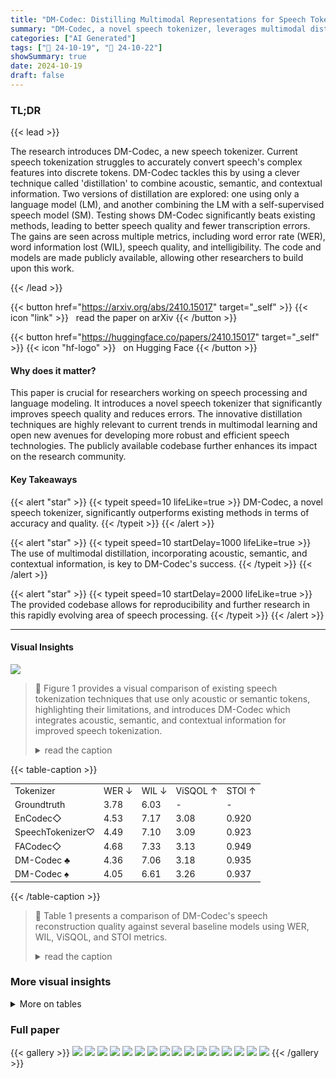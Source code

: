 ```yaml
---
title: "DM-Codec: Distilling Multimodal Representations for Speech Tokenization"
summary: "DM-Codec, a novel speech tokenizer, leverages multimodal distillation to drastically improve speech quality and reduce transcription errors, outperforming state-of-the-art methods."
categories: ["AI Generated"]
tags: ["🔖 24-10-19", "🤗 24-10-22"]
showSummary: true
date: 2024-10-19
draft: false
---
```


### TL;DR


{{< lead >}}

The research introduces DM-Codec, a new speech tokenizer.  Current speech tokenization struggles to accurately convert speech's complex features into discrete tokens. DM-Codec tackles this by using a clever technique called 'distillation' to combine acoustic, semantic, and contextual information.  Two versions of distillation are explored: one using only a language model (LM), and another combining the LM with a self-supervised speech model (SM).  Testing shows DM-Codec significantly beats existing methods, leading to better speech quality and fewer transcription errors.  The gains are seen across multiple metrics, including word error rate (WER), word information lost (WIL), speech quality, and intelligibility. The code and models are made publicly available, allowing other researchers to build upon this work.

{{< /lead >}}


{{< button href="https://arxiv.org/abs/2410.15017" target="_self" >}}
{{< icon "link" >}} &nbsp; read the paper on arXiv
{{< /button >}}

{{< button href="https://huggingface.co/papers/2410.15017" target="_self" >}}
{{< icon "hf-logo" >}} &nbsp; on Hugging Face
{{< /button >}}

#### Why does it matter?
This paper is crucial for researchers working on speech processing and language modeling. It introduces a novel speech tokenizer that significantly improves speech quality and reduces errors.  The innovative distillation techniques are highly relevant to current trends in multimodal learning and open new avenues for developing more robust and efficient speech technologies. The publicly available codebase further enhances its impact on the research community.
#### Key Takeaways

{{< alert "star" >}}
{{< typeit speed=10 lifeLike=true >}} DM-Codec, a novel speech tokenizer, significantly outperforms existing methods in terms of accuracy and quality. {{< /typeit >}}
{{< /alert >}}

{{< alert "star" >}}
{{< typeit speed=10 startDelay=1000 lifeLike=true >}} The use of multimodal distillation, incorporating acoustic, semantic, and contextual information, is key to DM-Codec's success. {{< /typeit >}}
{{< /alert >}}

{{< alert "star" >}}
{{< typeit speed=10 startDelay=2000 lifeLike=true >}} The provided codebase allows for reproducibility and further research in this rapidly evolving area of speech processing. {{< /typeit >}}
{{< /alert >}}

------
#### Visual Insights



![](figures/figures_2_0.png)

> 🔼 Figure 1 provides a visual comparison of existing speech tokenization techniques that use only acoustic or semantic tokens, highlighting their limitations, and introduces DM-Codec which integrates acoustic, semantic, and contextual information for improved speech tokenization.
> <details>
> <summary>read the caption</summary>
> Figure 1: An overview of speech tokenization approaches using discrete acoustic, semantic, and contextual tokens. DM-Codec integrates these multimodal representations for robust speech tokenization, learning comprehensive speech representations.
> </details>







{{< table-caption >}}
<table id='1' style='font-size:14px'><tr><td>Tokenizer</td><td>WER ↓</td><td>WIL ↓</td><td>ViSQOL ↑</td><td>STOI ↑</td></tr><tr><td>Groundtruth</td><td>3.78</td><td>6.03</td><td>-</td><td>-</td></tr><tr><td>EnCodec◇</td><td>4.53</td><td>7.17</td><td>3.08</td><td>0.920</td></tr><tr><td>SpeechTokenizer♡</td><td>4.49</td><td>7.10</td><td>3.09</td><td>0.923</td></tr><tr><td>FACodec◇</td><td>4.68</td><td>7.33</td><td>3.13</td><td>0.949</td></tr><tr><td>DM-Codec ♣</td><td>4.36</td><td>7.06</td><td>3.18</td><td>0.935</td></tr><tr><td>DM-Codec ♠</td><td>4.05</td><td>6.61</td><td>3.26</td><td>0.937</td></tr></table>{{< /table-caption >}}

> 🔼 Table 1 presents a comparison of DM-Codec's speech reconstruction quality against several baseline models using WER, WIL, ViSQOL, and STOI metrics.
> <details>
> <summary>read the caption</summary>
> Table 1: Evaluation of speech reconstruction quality of DM-Codec and comparison with baselines. DM-Codec♠ achieves the best performance in WER, WIL, and ViSQOL, highlighting its enhanced content preservation and speech quality, with competitive intelligibility results.
> </details>



### More visual insights




<details>
<summary>More on tables
</summary>


{{< table-caption >}}
<table id='1' style='font-size:14px'><tr><td colspan="5">WER ↓</td><td colspan="5">WIL ↓</td><td colspan="5">ViSQOL ↑</td><td colspan="5">STOI ↑</td></tr><tr><td colspan="20">DM-Codec</td></tr><tr><td>Avg</td><td>Std</td><td>E</td><td>s</td><td>F</td><td>Avg</td><td>Std</td><td>E</td><td>s</td><td>F</td><td>Avg</td><td>Std</td><td>E</td><td>S</td><td>F</td><td>Avg</td><td>Std</td><td>E</td><td>S</td><td>F</td></tr><tr><td>0.053</td><td>0.113</td><td>V</td><td>V</td><td>V</td><td>0.082</td><td>0.157</td><td>V</td><td>V</td><td>V</td><td>3.258</td><td>0.184</td><td>★</td><td>V</td><td>V</td><td>0.937</td><td>0.019</td><td>V</td><td>V</td><td>X</td></tr><tr><td colspan="20">EnCodec</td></tr><tr><td>Avg</td><td>Std</td><td>D</td><td>s</td><td>F</td><td>Avg</td><td>Std</td><td>D</td><td>s</td><td>F</td><td>Avg</td><td>Std</td><td>D</td><td>s</td><td>F</td><td>Avg</td><td>Std</td><td>D</td><td>S</td><td>F</td></tr><tr><td>0.061</td><td>0.131</td><td>X</td><td>X</td><td>X</td><td>0.090</td><td>0.158</td><td>X</td><td>X</td><td>メ</td><td>I 3.078</td><td>0.201</td><td>X</td><td>メ</td><td>X</td><td>I 0.920</td><td>0.017</td><td>X</td><td>X</td><td>X</td></tr><tr><td colspan="20">SpeechTokenizer</td></tr><tr><td>Avg</td><td>Std</td><td>E</td><td>D</td><td>F</td><td>Avg</td><td>Std</td><td>E</td><td>D</td><td>F</td><td>Avg</td><td>Std</td><td>E</td><td>D</td><td>F</td><td>Avg</td><td>Std</td><td>E</td><td>D</td><td>F</td></tr><tr><td>0.060</td><td>0.139</td><td>V</td><td>X</td><td>X</td><td>0.089</td><td>0.166</td><td>V</td><td>X</td><td>X</td><td>3.087</td><td>0.190</td><td>V</td><td>X</td><td>X</td><td>0.923</td><td>0.021</td><td>V</td><td>X</td><td>X</td></tr><tr><td colspan="20">FACodec</td></tr><tr><td>Avg</td><td>Std</td><td>E</td><td>s</td><td>D</td><td>Avg</td><td>Std</td><td>E</td><td>s</td><td>D</td><td>Avg</td><td>Std</td><td>E</td><td>s</td><td>D</td><td>Avg</td><td>Std</td><td>E</td><td>s</td><td>D</td></tr><tr><td>0.057</td><td>0.123</td><td>V</td><td>V</td><td>X</td><td>0.086</td><td>0.163</td><td>V</td><td>V</td><td>X</td><td>3.129</td><td>0.250</td><td>V</td><td>V</td><td>X</td><td>0.949</td><td>0.923</td><td>V</td><td>V</td><td>V</td></tr></table>{{< /table-caption >}}
> 🔼 {{ table.description }}
> <details>
> <summary>read the caption</summary>
> {{ table.caption }}
> </details>


> Table 2 presents a statistical significance analysis comparing DM-Codec's performance to three baseline speech tokenizers across four key metrics (WER, WIL, ViSQOL, and STOI), showing that DM-Codec significantly outperforms the baselines.


{{< table-caption >}}
<table id='11' style='font-size:16px'><tr><td>入SM</td><td>入LM</td><td>WER ↓</td></tr><tr><td>1.0</td><td>0.0</td><td>4.83</td></tr><tr><td>0.9</td><td>0.1</td><td>4.63</td></tr><tr><td>0.8</td><td>0.2</td><td>4.44</td></tr><tr><td>0.7</td><td>0.3</td><td>4.23</td></tr><tr><td>0.6</td><td>0.4</td><td>4.76</td></tr><tr><td>0.5</td><td>0.5</td><td>4.18</td></tr><tr><td>0.4</td><td>0.6</td><td>4.54</td></tr><tr><td>0.3</td><td>0.7</td><td>4.34</td></tr><tr><td>0.2</td><td>0.8</td><td>4.07</td></tr><tr><td>0.1</td><td>0.9</td><td>4.33</td></tr><tr><td>0.0</td><td>1.0</td><td>4.36</td></tr></table>{{< /table-caption >}}
> 🔼 {{ table.description }}
> <details>
> <summary>read the caption</summary>
> {{ table.caption }}
> </details>


> Table 3 shows the effects of different weights assigned to LM and SM distillation losses on the word error rate (WER) in speech reconstruction.


{{< table-caption >}}
<table id='1' style='font-size:14px'><tr><td>Tokenizer</td><td>LM-Layer</td><td>SM-Layer</td><td>WER ↓</td><td>WIL ↓</td><td>ViSQOL ↑</td><td>STOI ↑</td></tr><tr><td>DM-Codec ♣</td><td>RVQ-1</td><td>-</td><td>4.36</td><td>7.06</td><td>3.18</td><td>0.935</td></tr><tr><td>DM-Codec ♣</td><td>RVQ-1:8</td><td>-</td><td>4.23</td><td>6.94</td><td>3.12</td><td>0.929</td></tr><tr><td>DM-Codec ♣</td><td>RVQ-8</td><td>-</td><td>4.44</td><td>7.22</td><td>3.28</td><td>0.935</td></tr><tr><td>DM-Codec ♠</td><td>RVQ-1</td><td>RVQ-1</td><td>4.18</td><td>6.84</td><td>3.13</td><td>0.933</td></tr><tr><td>DM-Codec ♠</td><td>RVQ-1:8</td><td>RVQ-1</td><td>4.59</td><td>7.34</td><td>3.21</td><td>0.937</td></tr><tr><td>DM-Codec ♠</td><td>RVQ-8</td><td>RVQ-1</td><td>4.49</td><td>7.24</td><td>3.30</td><td>0.938</td></tr><tr><td>DM-Codec ♠</td><td>RVQ-1</td><td>RVQ-1:8</td><td>4.05</td><td>6.61</td><td>3.26</td><td>0.937</td></tr><tr><td>DM-Codec ♠</td><td>RVQ-1</td><td>RVQ-8</td><td>4.39</td><td>7.08</td><td>3.33</td><td>0.939</td></tr></table>{{< /table-caption >}}
> 🔼 {{ table.description }}
> <details>
> <summary>read the caption</summary>
> {{ table.caption }}
> </details>


> Table 4 shows the performance of DM-Codec speech reconstruction model using different combinations of RVQ layers for LM-guided and combined LM and SM-guided distillation methods.


{{< table-caption >}}
<table id='8' style='font-size:14px'><tr><td>Tokenizer</td><td>LM</td><td>SM</td><td>WER ↓</td><td>WIL ↓</td><td>ViSQOL ↑</td><td>STOI ↑</td></tr><tr><td>DM-Codec ♣</td><td>BERT</td><td>-</td><td>4.36</td><td>7.06</td><td>3.18</td><td>0.935</td></tr><tr><td>DM-Codec ♣</td><td>ELECTRA</td><td>-</td><td>4.12</td><td>6.63</td><td>3.10</td><td>0.936</td></tr><tr><td>DM-Codec .</td><td>BERT</td><td>HuBERT</td><td>4.18</td><td>6.84</td><td>3.13</td><td>0.933</td></tr><tr><td>DM-Codec ♠</td><td>BERT</td><td>wav2vec 2.0</td><td>4.13</td><td>6.77</td><td>3.15</td><td>0.942</td></tr><tr><td>DM-Codec ♠</td><td>ELECTRA</td><td>wav2vec 2.0</td><td>4.70</td><td>7.51</td><td>3.14</td><td>0.933</td></tr><tr><td>DM-Codec ♠</td><td>ELECTRA</td><td>HuBERT</td><td>4.67</td><td>7.58</td><td>2.94</td><td>0.932</td></tr></table>{{< /table-caption >}}
> 🔼 {{ table.description }}
> <details>
> <summary>read the caption</summary>
> {{ table.caption }}
> </details>


> Table 5 presents an ablation study comparing the performance of DM-Codec using different language models (LM) and speech models (SM) for both LM-guided and combined LM and SM-guided distillation methods.


{{< table-caption >}}
<table id='1' style='font-size:14px'><tr><td>Tokenizer</td><td>Distillation Layer(s)</td><td>WER ↓</td><td>WIL ↓</td><td>ViSQOL ↑</td><td>STOI ↑</td></tr><tr><td>DM-Codec</td><td>Average</td><td>4.36</td><td>7.06</td><td>3.18</td><td>0.935</td></tr><tr><td>DM-Codec</td><td>Last</td><td>4.62</td><td>7.56</td><td>2.95</td><td>0.926</td></tr><tr><td>DM-Codec</td><td>9th</td><td>4.75</td><td>7.80</td><td>2.88</td><td>0.925</td></tr><tr><td>DM-Codec</td><td>Average</td><td>4.18</td><td>6.84</td><td>3.13</td><td>0.933</td></tr><tr><td>DM-Codec</td><td>Last</td><td>4.68</td><td>7.55</td><td>3.03</td><td>0.933</td></tr><tr><td>DM-Codec ♠</td><td>9th</td><td>4.52</td><td>7.43</td><td>3.00</td><td>0.933</td></tr></table>{{< /table-caption >}}
> 🔼 {{ table.description }}
> <details>
> <summary>read the caption</summary>
> {{ table.caption }}
> </details>


> Table 6 presents the results of an ablation study evaluating the impact of different distillation layers (average, last, and 9th) on the speech reconstruction quality, using various metrics such as WER, WIL, ViSQOL, and STOI, for both LM-guided and combined LM & SM-guided distillation methods.


</details>


### Full paper

{{< gallery >}}
<img src="paper_images/1.png" class="grid-w50 md:grid-w33 xl:grid-w25" />
<img src="paper_images/2.png" class="grid-w50 md:grid-w33 xl:grid-w25" />
<img src="paper_images/3.png" class="grid-w50 md:grid-w33 xl:grid-w25" />
<img src="paper_images/4.png" class="grid-w50 md:grid-w33 xl:grid-w25" />
<img src="paper_images/5.png" class="grid-w50 md:grid-w33 xl:grid-w25" />
<img src="paper_images/6.png" class="grid-w50 md:grid-w33 xl:grid-w25" />
<img src="paper_images/7.png" class="grid-w50 md:grid-w33 xl:grid-w25" />
<img src="paper_images/8.png" class="grid-w50 md:grid-w33 xl:grid-w25" />
<img src="paper_images/9.png" class="grid-w50 md:grid-w33 xl:grid-w25" />
<img src="paper_images/10.png" class="grid-w50 md:grid-w33 xl:grid-w25" />
<img src="paper_images/11.png" class="grid-w50 md:grid-w33 xl:grid-w25" />
<img src="paper_images/12.png" class="grid-w50 md:grid-w33 xl:grid-w25" />
<img src="paper_images/13.png" class="grid-w50 md:grid-w33 xl:grid-w25" />
<img src="paper_images/14.png" class="grid-w50 md:grid-w33 xl:grid-w25" />
<img src="paper_images/15.png" class="grid-w50 md:grid-w33 xl:grid-w25" />
<img src="paper_images/16.png" class="grid-w50 md:grid-w33 xl:grid-w25" />
{{< /gallery >}}